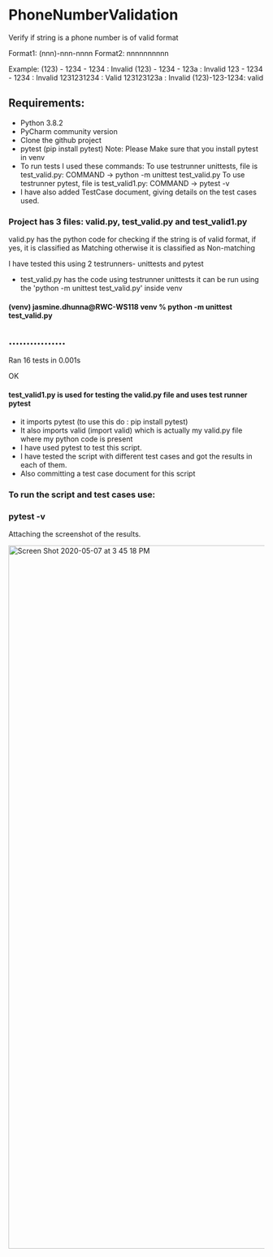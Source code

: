 # PhoneNumberValidation
Verify if string is a phone number is of valid format

Format1: (nnn)-nnn-nnnn
Format2: nnnnnnnnnn

Example: 
(123) - 1234 - 1234 : Invalid 
(123) - 1234 - 123a : Invalid
123 - 1234 - 1234 : Invalid
1231231234 : Valid
123123123a : Invalid
(123)-123-1234: valid

## Requirements:
- Python 3.8.2
- PyCharm community version
- Clone the github project
- pytest (pip install pytest) 
Note: Please Make sure that you install pytest in venv
- To run tests I used these commands: 
  To use testrunner unittests, file is test_valid.py: COMMAND -> python -m unittest test_valid.py
  To use testrunner pytest, file is test_valid1.py: COMMAND -> pytest -v
- I have also added TestCase document, giving details on the test cases used.

### Project has 3 files: valid.py, test_valid.py and test_valid1.py
valid.py has the python code for checking if the string is of valid format, if yes, it is classified as Matching otherwise it is classified as Non-matching

I have tested this using 2 testrunners- unittests and pytest

- test_valid.py has the code using testrunner unittests
it can be run using the 'python -m unittest test_valid.py' inside venv

#### (venv) jasmine.dhunna@RWC-WS118 venv % python -m unittest test_valid.py
................
----------------------------------------------------------------------
Ran 16 tests in 0.001s

OK



#### test_valid1.py is used for testing the valid.py file and uses test runner pytest
- it imports pytest (to use this do : pip install pytest)
- It also imports valid (import valid) which is actually my valid.py file where my python code is present
- I have used pytest to test this script. 
- I have tested the script with different test cases and got the results in each of them. 
- Also committing a test case document for this script

### To run the script and test cases use: 

### pytest -v

Attaching the screenshot of the results.


<img width="1384" alt="Screen Shot 2020-05-07 at 3 45 18 PM" src="https://user-images.githubusercontent.com/25927257/81352846-6bf84a80-907c-11ea-90ce-14e036a8746d.png">
